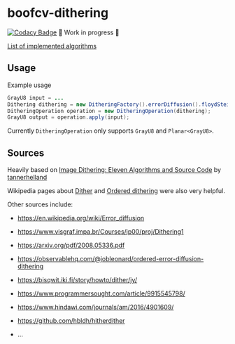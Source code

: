 # boofcv-dithering

[![Codacy Badge](https://app.codacy.com/project/badge/Grade/aed9c383f7c544cfb77ef47263459411)](https://www.codacy.com/gh/nelson-mig-l/boofcv-dithering/dashboard?utm_source=github.com&amp;utm_medium=referral&amp;utm_content=nelson-mig-l/boofcv-dithering&amp;utm_campaign=Badge_Grade)
:construction: Work in progress :construction:

[List of implemented algorithms](docs/README.md)

## Usage

Example usage
```java
GrayU8 input = ...
Dithering dithering = new DitheringFactory().errorDiffusion().floydSteinberg();
DitheringOperation operation = new DitheringOperation(dithering);
GrayU8 output = operation.apply(input);
```
Currently `DitheringOperation` only supports `GrayU8` and `Planar<GrayU8>`.

## Sources

Heavily based on 
[Image Dithering: Eleven Algorithms and Source Code](https://tannerhelland.com/2012/12/28/dithering-eleven-algorithms-source-code.html)
by [tannerhelland](https://github.com/tannerhelland)

Wikipedia pages about [Dither](https://en.wikipedia.org/wiki/Dither) and 
[Ordered dithering](https://en.wikipedia.org/wiki/Ordered_dithering) were also very helpful.

Other sources include:
* https://en.wikipedia.org/wiki/Error_diffusion
* https://www.visgraf.impa.br/Courses/ip00/proj/Dithering1
* https://arxiv.org/pdf/2008.05336.pdf
* https://observablehq.com/@jobleonard/ordered-error-diffusion-dithering
* https://bisqwit.iki.fi/story/howto/dither/jy/
* https://www.programmersought.com/article/9915545798/
* https://www.hindawi.com/journals/am/2016/4901609/
* https://github.com/hbldh/hitherdither

* ...
